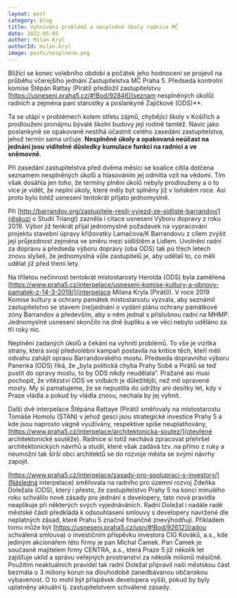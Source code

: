 ```yaml
---
layout: post
category: blog
title: Vyhnívání problémů a nesplněné úkoly radnice MČ
date: 2022-05-05
author: Milan Kryl
authorId: milan.kryl
image: posts/nesplneno.png
---
```


Blížící se konec volebního období a počátek jeho hodnocení se projevil na průběhu včerejšího jednání Zastupitelstva MČ Praha 5. Předseda kontrolní komise Štěpán Rattay (Piráti) předložil zastupitelstvu [https://usneseni.praha5.cz/#!Bod/92846](seznam nesplněných úkolů) radních a zejména paní starostky a poslankyně Zajíčkové (ODS)**.  


Ta se utápí v problémech kolem střetu zájmů, chybějící školy v Košířích a prodloužení pronájmu bývalé školní budovy její rodině tamtéž. Navíc jako poslankyně se opakovaně nestíhá účastnit celého zasedání zastupitelstva, jehož termín sama určuje. **Nesplněné úkoly a opakovaná neúčast na jednání jsou viditelné důsledky kumulace funkcí na radnici a ve sněmovně**. 


Při zasedání zastupitelstva před dvěma měsíci se koalice cítila dotčena seznamem nesplněných úkolů a hlasováním jej odmítla vzít na vědomí. Tím však dosáhla jen toho, že termíny plnění úkolů nebyly prodlouženy a o to více je vidět, že neplní úkoly, které měly být splněny již v loňském roce. Asi proto bylo totéž usnesení tentokrát přijato jednomyslně.


Při [http://barrandov.org/zastupitele-resili-vyjezd-ze-sidliste-barrandov/](diskuzi o Studii Triangl) zazněla i citace usnesení Výboru dopravy z roku 2019. Výbor již tenkrát přijal jednomyslně požadavek na vypracování projektu stavební úpravy křižovatky Lamačova/K Barrandovu z cílem zvýšit její průjezdnost zejména ve směru mezi sídlištěm a Lidlem. Uvolnění radní za dopravu a předseda výboru dopravy (oba ODS) tak po třech letech znovu slyšeli, že jednomyslná vůle zastupitelů je, aby udělali to, co měli udělat již před třemi lety. 


Na tříletou nečinnost tentokrát místostarosty Herolda (ODS) byla zaměřena [https://www.praha5.cz/interpelace/usneseni-komise-kultury-a-obnovy-pamatek-z-14-3-2019/](interpelace Milana Kryla (Piráti)). V roce 2019 Komise kultury a ochrany památek místostarostu vyzvala, aby seznámil zastupitelstvo se stavem (ne)jednání o vydání plánu ochrany památkové zóny Barrandov a především, aby o něm jednal s příslušnou radní na MHMP. Jednomyslné usnesení skončilo na dně šuplíku a ve věci nebylo uděláno za tři roky nic.


Neplnění zadaných úkolů a čekání na vyhnití problémů. To vše je vizitka strany, která svojí předvolební kampaň postavila na kritice těch, kteří měli odvahu zahájit opravu Barrandovského mostu. Předseda dopravního výboru Panenka (ODS) říká, že „byla politická chyba Prahy Sobě a Pirátů se teď pustit do opravy mostu, to by ODS nikdy neudělala“. Pražané asi musí pochopit, že vítězství ODS ve volbách je důležitější, než mít opravené mosty. My si pamatujeme, že se nepustila do údržby ani desítky let, kdy v Praze vládla a pokud by vládla znovu, nechala by jej vyhnít.


Další dvě interpelace Štěpána Rattaye (Piráti) směřovaly na místostarostu Tomáše Homolu (STAN) v jehož gesci jsou strategické investice Prahy 5 a kde jsou naprosto vágně využívány, respektive spíše neuplatňovány, [https://www.praha5.cz/interpelace/architektonicka-soutez/](otevřené architektonické soutěže). Radnice si totiž nechává zpracovat přehršel architektonických návrhů a studií, které však zadává tzv. na přímo z ruky a neumožní tak širší obci architektů se do rozvoje města se svými návrhy zapojit.


[https://www.praha5.cz/interpelace/zasady-pro-spolupraci-s-investory/](Následná interpelace) směřovala na radního pro územní rozvoj Zdeňka Doležala (ODS), který i přesto, že zastupitelstvo Prahy 5 na konci minulého roku schválilo nové zásady pro jednání s developery, tato nová pravidla neaplikuje při některých svých vyjednáváních. Radní Doležal i nadále radě městské části předkládá k odsouhlasení smlouvy s developery navržené dle neplatných zásad, které Prahu 5 značně finančně znevýhodňují. Příkladem tomu může být [https://usneseni.praha5.cz/usn/#!Bod/92612](radou schválená smlouva) o investičním příspěvku investora CIG Kováků, a.s., kde jediným akcionářem této firmy je pan Michal Čamek. Pan Čamek je současně majitelem firmy CENTRA, a.s., která Praze 5 již několik let zajišťuje uklid a správu veřejných prostranství za několik milionů měsíčně. Použitím neaktuálních pravidel tak radní Doležal připravil naši městskou část bezmála o 3 miliony korun na dlouhodobě zanedbávanou občanskou vybavenost. O to mohl být příspěvek developera vyšší, pokud by byly uplatněny aktuální tj. zastupitelstvem schválené zásady.

